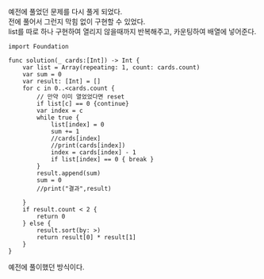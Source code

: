 예전에 풀었던 문제를 다시 풀게 되었다.   
전에 풀어서 그런지 막힘 없이 구현할 수 있었다.   
list를 따로 하나 구현하여 열리지 않을때까지 반복해주고, 카운팅하여 배열에 넣어준다.   
```
import Foundation

func solution(_ cards:[Int]) -> Int {
    var list = Array(repeating: 1, count: cards.count)
    var sum = 0
    var result: [Int] = []
    for c in 0..<cards.count {
        // 만약 이미 열었었다면 reset
        if list[c] == 0 {continue}
        var index = c
        while true {
            list[index] = 0
            sum += 1 
            //cards[index]
            //print(cards[index])
            index = cards[index] - 1
            if list[index] == 0 { break }
        }
        result.append(sum)
        sum = 0
        //print("결과",result)
        
    }
    if result.count < 2 { 
        return 0
    } else {
        result.sort(by: >)
        return result[0] * result[1]
    }
}
```


예전에 풀이했던 방식이다.   
